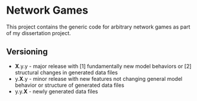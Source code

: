 # Network Games

This project contains the generic code for arbitrary network games as part of my dissertation project.

## Versioning

- **X**.y.y - major release with [1] fundamentally new model behaviors or [2] structural changes in generated data files
- y.**X**.y - minor release with new features not changing general model behavior or structure of generated data files
- y.y.**X** - newly generated data files
